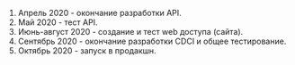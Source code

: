 1. Апрель 2020 - окончание разработки API.
2. Май 2020 - тест API.
3. Июнь-август 2020 - создание и тест web доступа (сайта).
4. Сентябрь 2020 - окончание разработки CDCI и общее тестирование.
5. Октябрь 2020 - запуск в продакшн.